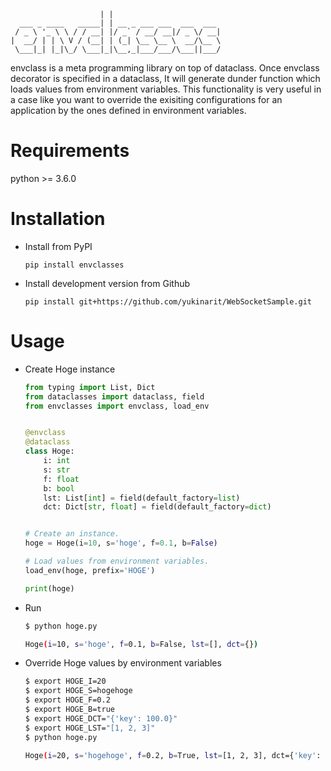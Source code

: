 ```
                    | |
  ___ _ ____   _____| | __ _ ___ ___  ___  ___
 / _ \ '_ \ \ / / __| |/ _` / __/ __|/ _ \/ __|
|  __/ | | \ V / (__| | (_| \__ \__ \  __/\__ \
 \___|_| |_|\_/ \___|_|\__,_|___/___/\___||___/

```

envclass is a meta programming library on top of dataclass.
Once envclass decorator is specified in a dataclass,
It will generate dunder function which loads values from
environment variables. This functionality is very useful
in a case like you want to override the exisiting configurations
for an application by the ones defined in environment variables.

Requirements
============

python >= 3.6.0


Installation
============

* Install from PyPI
    ```
    pip install envclasses
    ```

* Install development version from Github
    ```
    pip install git+https://github.com/yukinarit/WebSocketSample.git
    ```

Usage
=====

* Create Hoge instance
    ```python
    from typing import List, Dict
    from dataclasses import dataclass, field
    from envclasses import envclass, load_env


    @envclass
    @dataclass
    class Hoge:
        i: int
        s: str
        f: float
        b: bool
        lst: List[int] = field(default_factory=list)
        dct: Dict[str, float] = field(default_factory=dict)


    # Create an instance.
    hoge = Hoge(i=10, s='hoge', f=0.1, b=False)

    # Load values from environment variables.
    load_env(hoge, prefix='HOGE')

    print(hoge)
    ```

* Run
    ```bash
    $ python hoge.py
    ```

    ```bash
    Hoge(i=10, s='hoge', f=0.1, b=False, lst=[], dct={})
    ```

* Override Hoge values by environment variables
    ```bash
    $ export HOGE_I=20
    $ export HOGE_S=hogehoge
    $ export HOGE_F=0.2
    $ export HOGE_B=true
    $ export HOGE_DCT="{'key': 100.0}"
    $ export HOGE_LST="[1, 2, 3]"
    $ python hoge.py
    ```

    ```bash
    Hoge(i=20, s='hogehoge', f=0.2, b=True, lst=[1, 2, 3], dct={'key': 100.0})
    ```
